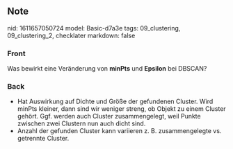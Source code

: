 ## Note
nid: 1611657050724
model: Basic-d7a3e
tags: 09_clustering, 09_clustering_2, checklater
markdown: false

### Front
Was bewirkt eine Veränderung von <b>minPts</b> und <b>Epsilon</b> bei DBSCAN?

### Back
<ul>
  <li>
    <div>
      Hat Auswirkung auf Dichte und Größe der gefundenen Cluster.
      Wird minPts kleiner, dann sind wir weniger streng, ob Objekt
      zu einem Cluster gehört. Ggf. werden auch Cluster
      zusammengelegt, weil Punkte zwischen zwei Clustern nun auch
      dicht sind.
    </div>
  <li>
    <div>
      Anzahl der gefunden Cluster kann variieren z. B.
      zusammengelegte vs. getrennte Cluster.
    </div>
</ul>
